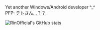 Yet another Windows/Android developer ^_^  
PFP: [テトさん…？？](https://www.pixiv.net/artworks/127163513)  

![RinOfficial's GitHub stats](https://github-readme-stats.vercel.app/api?username=RinOfficial0615&theme=default&show_icons=true)

<!--Contact me at [Discord](https://discord.com/users/960556545303793714)-->
<!--![Discord status](https://lanyard.cnrad.dev/api/960556545303793714)-->
